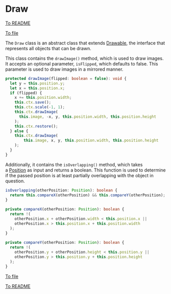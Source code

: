 # Draw

[To README](./../../../../README.md) 

[To file](./../../../../02_APP/PostRennen/src/app/component/post-rennen-game/models/draw.ts)

The `Draw` class is an abstract class that extends [Drawable](./../interfaces/drawable.md), the interface that represents all objects that can be drawn.

This class contains the `drawImage()` method, which is used to draw images. It accepts an optional parameter, `isFlipped`, which defaults to false. This parameter is used to draw images in a mirrored manner.

```Typescript
protected drawImage(flipped: boolean = false): void {  
  let y = this.position.y;  
  let x = this.position.x;  
  if (flipped) {  
    x += this.position.width;  
    this.ctx.save();  
    this.ctx.scale(-1, 1);  
    this.ctx.drawImage(  
      this.image, -x, y, this.position.width, this.position.height  
    );  
    this.ctx.restore();  
  } else {  
    this.ctx.drawImage(
	    this.image, x, y, this.position.width, this.position.height
    );  
  }  
}
```

Additionally, it contains the `isOverlapping()` method, which takes a [Position](./../utils/position.md) as input and returns a boolean. This function is used to determine if the passed position is at least partially overlapping with the object in question.

```Typescript
isOverlapping(otherPosition: Position): boolean {  
  return this.compareX(otherPosition) && this.compareY(otherPosition);  
}  
  
private compareX(otherPosition: Position): boolean {  
  return !(  
    otherPosition.x + otherPosition.width < this.position.x ||  
    otherPosition.x > this.position.x + this.position.width  
  );  
}  
  
private compareY(otherPosition: Position): boolean {  
  return !(  
    otherPosition.y + otherPosition.height < this.position.y ||  
    otherPosition.y > this.position.y + this.position.height  
  );  
}
```

[To file](./../../../../02_APP/PostRennen/src/app/component/post-rennen-game/models/draw.ts)

[To README](./../../../../README.md) 
